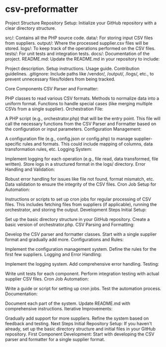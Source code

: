# csv-preformatter

Project Structure
Repository Setup: Initialize your GitHub repository with a clear directory structure.

src/: Contains all the PHP source code.
data/: For storing input CSV files from suppliers.
output/: Where the processed supplier.csv files will be stored.
logs/: To keep track of the operations performed on the CSV files.
tests/: For unit tests and integration tests.
docs/: Documentation of the project.
README.md: Update the README.md in your repository to include:

Project description.
Setup instructions.
Usage guide.
Contribution guidelines.
.gitignore: Include paths like /vendor/, /output/, /logs/, etc., to prevent unnecessary files/folders from being tracked.

Core Components
CSV Parser and Formatter:

PHP classes to read various CSV formats.
Methods to normalize data into a uniform format.
Functions to handle special cases (like merging multiple CSVs from a single supplier).
Orchestration File:

A PHP script (e.g., orchestrator.php) that will be the entry point.
This file will call the necessary functions from the CSV Parser and Formatter based on the configuration or input parameters.
Configuration Management:

A configuration file (e.g., config.json or config.php) to manage supplier-specific rules and formats.
This could include mapping of columns, data transformation rules, etc.
Logging System:

Implement logging for each operation (e.g., file read, data transformed, file written).
Store logs in a structured format in the logs/ directory.
Error Handling and Validation:

Robust error handling for issues like file not found, format mismatch, etc.
Data validation to ensure the integrity of the CSV files.
Cron Job Setup for Automation:

Instructions or scripts to set up cron jobs for regular processing of CSV files.
This includes fetching files from suppliers (if applicable), running the orchestrator, and storing the output.
Development Steps
Initial Setup:

Set up the basic directory structure in your GitHub repository.
Create a basic version of orchestrator.php.
CSV Parsing and Formatting:

Develop the CSV parser and formatter classes.
Start with a single supplier format and gradually add more.
Configurations and Rules:

Implement the configuration management system.
Define the rules for the first few suppliers.
Logging and Error Handling:

Implement the logging system.
Add comprehensive error handling.
Testing:

Write unit tests for each component.
Perform integration testing with actual supplier CSV files.
Cron Job Automation:

Write a guide or script for setting up cron jobs.
Test the automation process.
Documentation:

Document each part of the system.
Update README.md with comprehensive instructions.
Iterative Improvements:

Gradually add support for more suppliers.
Refine the system based on feedback and testing.
Next Steps
Initial Repository Setup: If you haven't already, set up the basic directory structure and initial files in your GitHub repository.
First Component Development: Start with developing the CSV parser and formatter for a single supplier format.
